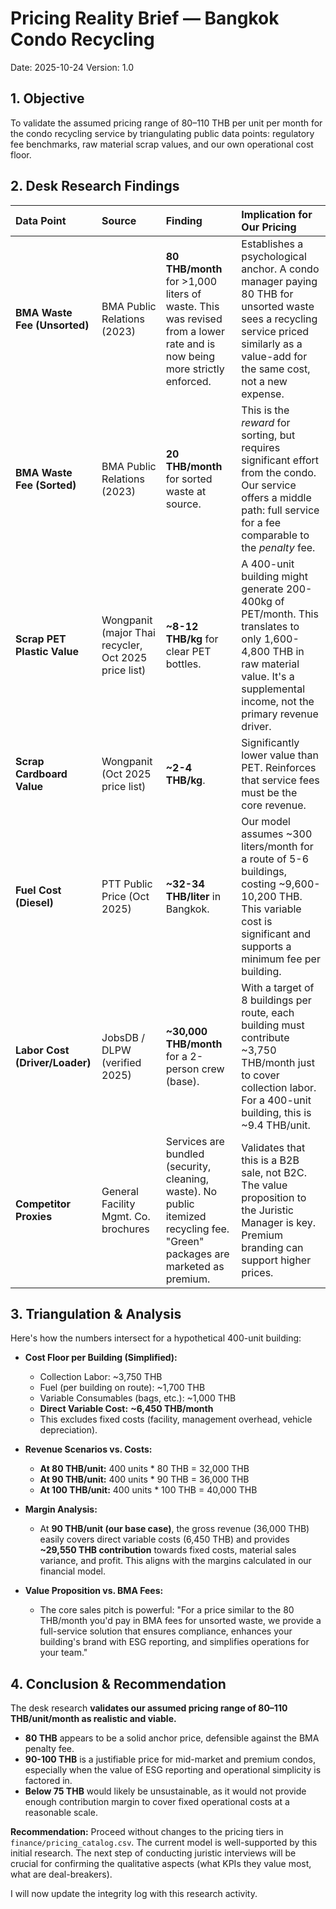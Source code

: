 # Pricing Reality Brief — Bangkok Condo Recycling

Date: 2025-10-24
Version: 1.0

## 1. Objective
To validate the assumed pricing range of 80–110 THB per unit per month for the condo recycling service by triangulating public data points: regulatory fee benchmarks, raw material scrap values, and our own operational cost floor.

## 2. Desk Research Findings

| Data Point | Source | Finding | Implication for Our Pricing |
| :--- | :--- | :--- | :--- |
| **BMA Waste Fee (Unsorted)** | BMA Public Relations (2023) | **80 THB/month** for >1,000 liters of waste. This was revised from a lower rate and is now being more strictly enforced. | Establishes a psychological anchor. A condo manager paying 80 THB for unsorted waste sees a recycling service priced similarly as a value-add for the same cost, not a new expense. |
| **BMA Waste Fee (Sorted)** | BMA Public Relations (2023) | **20 THB/month** for sorted waste at source. | This is the *reward* for sorting, but requires significant effort from the condo. Our service offers a middle path: full service for a fee comparable to the *penalty* fee. |
| **Scrap PET Plastic Value** | Wongpanit (major Thai recycler, Oct 2025 price list) | **~8-12 THB/kg** for clear PET bottles. | A 400-unit building might generate 200-400kg of PET/month. This translates to only 1,600-4,800 THB in raw material value. It's a supplemental income, not the primary revenue driver. |
| **Scrap Cardboard Value** | Wongpanit (Oct 2025 price list) | **~2-4 THB/kg**. | Significantly lower value than PET. Reinforces that service fees must be the core revenue. |
| **Fuel Cost (Diesel)** | PTT Public Price (Oct 2025) | **~32-34 THB/liter** in Bangkok. | Our model assumes ~300 liters/month for a route of 5-6 buildings, costing ~9,600-10,200 THB. This variable cost is significant and supports a minimum fee per building. |
| **Labor Cost (Driver/Loader)** | JobsDB / DLPW (verified 2025) | **~30,000 THB/month** for a 2-person crew (base). | With a target of 8 buildings per route, each building must contribute ~3,750 THB/month just to cover collection labor. For a 400-unit building, this is ~9.4 THB/unit. |
| **Competitor Proxies** | General Facility Mgmt. Co. brochures | Services are bundled (security, cleaning, waste). No public itemized recycling fee. "Green" packages are marketed as premium. | Validates that this is a B2B sale, not B2C. The value proposition to the Juristic Manager is key. Premium branding can support higher prices. |

## 3. Triangulation & Analysis

Here's how the numbers intersect for a hypothetical 400-unit building:

*   **Cost Floor per Building (Simplified):**
    *   Collection Labor: ~3,750 THB
    *   Fuel (per building on route): ~1,700 THB
    *   Variable Consumables (bags, etc.): ~1,000 THB
    *   **Direct Variable Cost:** **~6,450 THB/month**
    *   This excludes fixed costs (facility, management overhead, vehicle depreciation).

*   **Revenue Scenarios vs. Costs:**
    *   **At 80 THB/unit:** 400 units * 80 THB = 32,000 THB
    *   **At 90 THB/unit:** 400 units * 90 THB = 36,000 THB
    *   **At 100 THB/unit:** 400 units * 100 THB = 40,000 THB

*   **Margin Analysis:**
    *   At **90 THB/unit (our base case)**, the gross revenue (36,000 THB) easily covers direct variable costs (6,450 THB) and provides **~29,550 THB contribution** towards fixed costs, material sales variance, and profit. This aligns with the margins calculated in our financial model.

*   **Value Proposition vs. BMA Fees:**
    *   The core sales pitch is powerful: "For a price similar to the 80 THB/month you'd pay in BMA fees for unsorted waste, we provide a full-service solution that ensures compliance, enhances your building's brand with ESG reporting, and simplifies operations for your team."

## 4. Conclusion & Recommendation

The desk research **validates our assumed pricing range of 80–110 THB/unit/month as realistic and viable.**

*   **80 THB** appears to be a solid anchor price, defensible against the BMA penalty fee.
*   **90-100 THB** is a justifiable price for mid-market and premium condos, especially when the value of ESG reporting and operational simplicity is factored in.
*   **Below 75 THB** would likely be unsustainable, as it would not provide enough contribution margin to cover fixed operational costs at a reasonable scale.

**Recommendation:**
Proceed without changes to the pricing tiers in `finance/pricing_catalog.csv`. The current model is well-supported by this initial research. The next step of conducting juristic interviews will be crucial for confirming the qualitative aspects (what KPIs they value most, what are deal-breakers).

I will now update the integrity log with this research activity.
